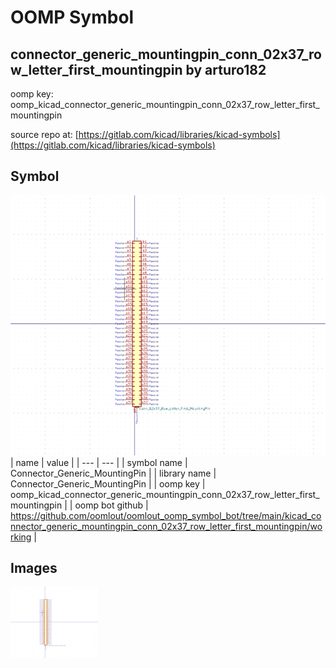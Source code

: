 # OOMP Symbol  
## connector_generic_mountingpin_conn_02x37_row_letter_first_mountingpin  by arturo182  
  
oomp key: oomp_kicad_connector_generic_mountingpin_conn_02x37_row_letter_first_mountingpin  
  
source repo at: [https://gitlab.com/kicad/libraries/kicad-symbols](https://gitlab.com/kicad/libraries/kicad-symbols)  
## Symbol  
  
[![working.png](working_600.png)](working.png)  
| name | value | 
| --- | --- | 
| symbol name | Connector_Generic_MountingPin | 
| library name | Connector_Generic_MountingPin | 
| oomp key | oomp_kicad_connector_generic_mountingpin_conn_02x37_row_letter_first_mountingpin | 
| oomp bot github | https://github.com/oomlout/oomlout_oomp_symbol_bot/tree/main/kicad_connector_generic_mountingpin_conn_02x37_row_letter_first_mountingpin/working | 
## Images  
  
[![working.png](working_140.png)](working.png)  
